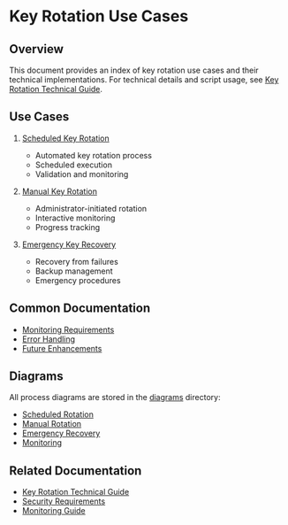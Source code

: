# Key Rotation Use Cases

## Overview

This document provides an index of key rotation use cases and their technical implementations. For technical details and script usage, see [Key Rotation Technical Guide](../../key_rotation.md).

## Use Cases

1. [Scheduled Key Rotation](scheduled-rotation.md)
   - Automated key rotation process
   - Scheduled execution
   - Validation and monitoring

2. [Manual Key Rotation](manual-rotation.md)
   - Administrator-initiated rotation
   - Interactive monitoring
   - Progress tracking

3. [Emergency Key Recovery](emergency-recovery.md)
   - Recovery from failures
   - Backup management
   - Emergency procedures

## Common Documentation

- [Monitoring Requirements](monitoring.md)
- [Error Handling](error-handling.md)
- [Future Enhancements](future-enhancements.md)

## Diagrams

All process diagrams are stored in the [diagrams](../diagrams/) directory:
- [Scheduled Rotation](../diagrams/scheduled_rotation.svg)
- [Manual Rotation](../diagrams/manual_rotation.svg)
- [Emergency Recovery](../diagrams/emergency_recovery.svg)
- [Monitoring](../diagrams/monitoring.svg)

## Related Documentation

- [Key Rotation Technical Guide](../../key_rotation.md)
- [Security Requirements](../../security_requirements.md)
- [Monitoring Guide](../../monitoring_guide.md) 